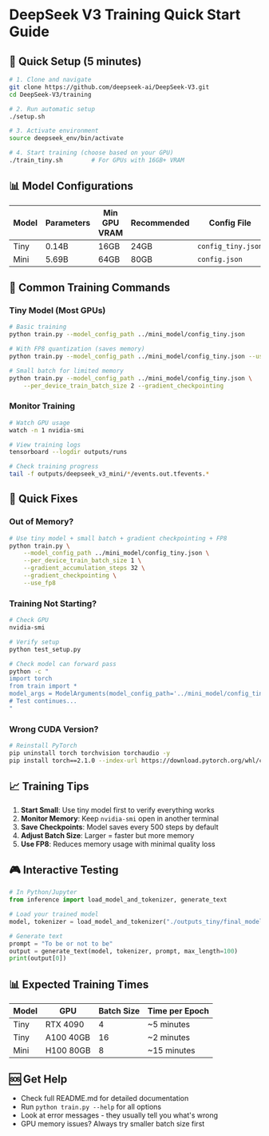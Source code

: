 # DeepSeek V3 Training Quick Start Guide

## 🚀 Quick Setup (5 minutes)

```bash
# 1. Clone and navigate
git clone https://github.com/deepseek-ai/DeepSeek-V3.git
cd DeepSeek-V3/training

# 2. Run automatic setup
./setup.sh

# 3. Activate environment
source deepseek_env/bin/activate

# 4. Start training (choose based on your GPU)
./train_tiny.sh        # For GPUs with 16GB+ VRAM
```

## 📊 Model Configurations

| Model | Parameters | Min GPU VRAM | Recommended | Config File |
|-------|------------|--------------|-------------|-------------|
| Tiny | 0.14B | 16GB | 24GB | `config_tiny.json` |
| Mini | 5.69B | 64GB | 80GB | `config.json` |

## 🎯 Common Training Commands

### Tiny Model (Most GPUs)
```bash
# Basic training
python train.py --model_config_path ../mini_model/config_tiny.json

# With FP8 quantization (saves memory)
python train.py --model_config_path ../mini_model/config_tiny.json --use_fp8

# Small batch for limited memory
python train.py --model_config_path ../mini_model/config_tiny.json \
    --per_device_train_batch_size 2 --gradient_checkpointing
```

### Monitor Training
```bash
# Watch GPU usage
watch -n 1 nvidia-smi

# View training logs
tensorboard --logdir outputs/runs

# Check training progress
tail -f outputs/deepseek_v3_mini/*/events.out.tfevents.*
```

## 🔧 Quick Fixes

### Out of Memory?
```bash
# Use tiny model + small batch + gradient checkpointing + FP8
python train.py \
    --model_config_path ../mini_model/config_tiny.json \
    --per_device_train_batch_size 1 \
    --gradient_accumulation_steps 32 \
    --gradient_checkpointing \
    --use_fp8
```

### Training Not Starting?
```bash
# Check GPU
nvidia-smi

# Verify setup
python test_setup.py

# Check model can forward pass
python -c "
import torch
from train import *
model_args = ModelArguments(model_config_path='../mini_model/config_tiny.json')
# Test continues...
"
```

### Wrong CUDA Version?
```bash
# Reinstall PyTorch
pip uninstall torch torchvision torchaudio -y
pip install torch==2.1.0 --index-url https://download.pytorch.org/whl/cu121
```

## 📈 Training Tips

1. **Start Small**: Use tiny model first to verify everything works
2. **Monitor Memory**: Keep `nvidia-smi` open in another terminal
3. **Save Checkpoints**: Model saves every 500 steps by default
4. **Adjust Batch Size**: Larger = faster but more memory
5. **Use FP8**: Reduces memory usage with minimal quality loss

## 🎮 Interactive Testing

```python
# In Python/Jupyter
from inference import load_model_and_tokenizer, generate_text

# Load your trained model
model, tokenizer = load_model_and_tokenizer("./outputs_tiny/final_model")

# Generate text
prompt = "To be or not to be"
output = generate_text(model, tokenizer, prompt, max_length=100)
print(output[0])
```

## 📊 Expected Training Times

| Model | GPU | Batch Size | Time per Epoch |
|-------|-----|------------|----------------|
| Tiny | RTX 4090 | 4 | ~5 minutes |
| Tiny | A100 40GB | 16 | ~2 minutes |
| Mini | H100 80GB | 8 | ~15 minutes |

## 🆘 Get Help

- Check full README.md for detailed documentation
- Run `python train.py --help` for all options
- Look at error messages - they usually tell you what's wrong
- GPU memory issues? Always try smaller batch size first
